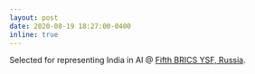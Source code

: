 ```yaml
---
layout: post
date: 2020-08-19 18:27:00-0400
inline: true
---
```


Selected for representing India in AI @ [Fifth BRICS YSF, Russia](https://www.brics-ysf.org/).
